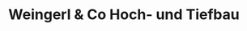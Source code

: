 ---
title: "Weingerl & Co Hoch- und Tiefbau"
url: /oberschwarza/weingerl-und-co-hoch-und-tiefbau/
shop: Baustoffe
---